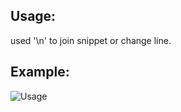 ## Usage:

used '\n' to join snippet or change line.

## Example:

![Usage](https://github.com/Sinbing/Merge-multiple-lines-text/tree/main/png)
